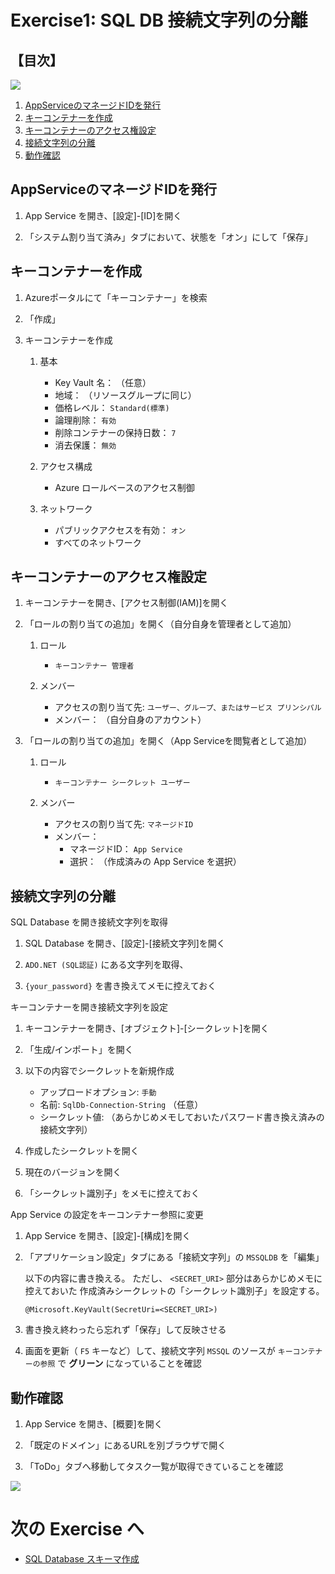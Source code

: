 # Exercise1: SQL DB 接続文字列の分離

## 【目次】

![](images/ex01-0000-sqldb-create.png)

1. [AppServiceのマネージドIDを発行](#appserviceのマネージドidを発行)
1. [キーコンテナーを作成](#キーコンテナーを作成)
1. [キーコンテナーのアクセス権設定](#キーコンテナーのアクセス権設定)
1. [接続文字列の分離](#接続文字列の分離)
1. [動作確認](#動作確認)


## AppServiceのマネージドIDを発行

1. App Service を開き、[設定]-[ID]を開く

1. 「システム割り当て済み」タブにおいて、状態を「オン」にして「保存」

## キーコンテナーを作成

1. Azureポータルにて「キーコンテナー」を検索

1. 「作成」

1. キーコンテナーを作成

    1. 基本

        * Key Vault 名： （任意）
        * 地域： （リソースグループに同じ）
        * 価格レベル： `Standard(標準)`
        * 論理削除： `有効`
        * 削除コンテナーの保持日数： `7`
        * 消去保護： `無効`

    1. アクセス構成

        * Azure ロールベースのアクセス制御
    
    1. ネットワーク

        * パブリックアクセスを有効： `オン`
        * すべてのネットワーク

## キーコンテナーのアクセス権設定

1. キーコンテナーを開き、[アクセス制御(IAM)]を開く

1. 「ロールの割り当ての追加」を開く（自分自身を管理者として追加）

    1. ロール

        * `キーコンテナー 管理者`

    1. メンバー

        * アクセスの割り当て先: `ユーザー、グループ、またはサービス プリンシパル`
        * メンバー： （自分自身のアカウント）

1. 「ロールの割り当ての追加」を開く（App Serviceを閲覧者として追加）

    1. ロール

        * `キーコンテナー シークレット ユーザー`

    1. メンバー

        * アクセスの割り当て先: `マネージドID`
        * メンバー：
            * マネージドID： `App Service`
            * 選択： （作成済みの App Service を選択）


## 接続文字列の分離

SQL Database を開き接続文字列を取得

1. SQL Database を開き、[設定]-[接続文字列]を開く

1. `ADO.NET (SQL認証)` にある文字列を取得、

1. `{your_password}` を書き換えてメモに控えておく


キーコンテナーを開き接続文字列を設定

1. キーコンテナーを開き、[オブジェクト]-[シークレット]を開く

1. 「生成/インポート」を開く

1. 以下の内容でシークレットを新規作成

    * アップロードオプション: `手動`
    * 名前: `SqlDb-Connection-String` （任意）
    * シークレット値: （あらかじめメモしておいたパスワード書き換え済みの接続文字列）

1. 作成したシークレットを開く

1. 現在のバージョンを開く

1. 「シークレット識別子」をメモに控えておく

App Service の設定をキーコンテナー参照に変更

1. App Service を開き、[設定]-[構成]を開く

1. 「アプリケーション設定」タブにある「接続文字列」の `MSSQLDB` を「編集」

    以下の内容に書き換える。
    ただし、 `<SECRET_URI>` 部分はあらかじめメモに控えておいた
    作成済みシークレットの「シークレット識別子」を設定する。

    ```
    @Microsoft.KeyVault(SecretUri=<SECRET_URI>)
    ```

1. 書き換え終わったら忘れず「保存」して反映させる

1. 画面を更新（ `F5` キーなど）して、接続文字列 `MSSQL` のソースが
    `キーコンテナーの参照` で **グリーン** になっていることを確認



## 動作確認

1. App Service を開き、[概要]を開く

1. 「既定のドメイン」にあるURLを別ブラウザで開く

1. 「ToDo」タブへ移動してタスク一覧が取得できていることを確認


![](images/ex01-0130-sqldb-create.png)



# 次の Exercise へ

* [SQL Database スキーマ作成](exercise02.md)
